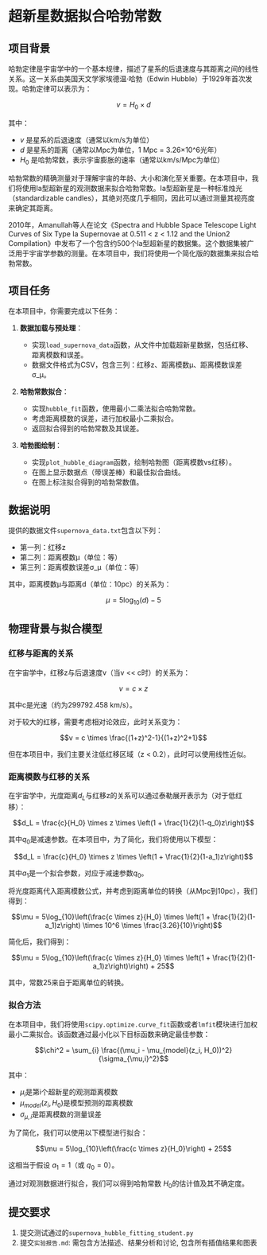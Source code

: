 # 超新星数据拟合哈勃常数

## 项目背景

哈勃定律是宇宙学中的一个基本规律，描述了星系的后退速度与其距离之间的线性关系。这一关系由美国天文学家埃德温·哈勃（Edwin Hubble）于1929年首次发现。哈勃定律可以表示为：

$$v = H_0 \times d$$

其中：
- $v$ 是星系的后退速度（通常以km/s为单位）
- $d$ 是星系的距离（通常以Mpc为单位，1 Mpc = 3.26×10^6光年）
- $H_0$ 是哈勃常数，表示宇宙膨胀的速率（通常以km/s/Mpc为单位）

哈勃常数的精确测量对于理解宇宙的年龄、大小和演化至关重要。在本项目中，我们将使用Ia型超新星的观测数据来拟合哈勃常数。Ia型超新星是一种标准烛光（standardizable candles），其绝对亮度几乎相同，因此可以通过测量其视亮度来确定其距离。

2010年，Amanullah等人在论文《Spectra and Hubble Space Telescope Light Curves of Six Type Ia Supernovae at 0.511 < z < 1.12 and the Union2 Compilation》中发布了一个包含约500个Ia型超新星的数据集。这个数据集被广泛用于宇宙学参数的测量。在本项目中，我们将使用一个简化版的数据集来拟合哈勃常数。

## 项目任务

在本项目中，你需要完成以下任务：

1. **数据加载与预处理**：
   - 实现`load_supernova_data`函数，从文件中加载超新星数据，包括红移、距离模数和误差。
   - 数据文件格式为CSV，包含三列：红移z、距离模数μ、距离模数误差σ_μ。

2. **哈勃常数拟合**：
   - 实现`hubble_fit`函数，使用最小二乘法拟合哈勃常数。
   - 考虑距离模数的误差，进行加权最小二乘拟合。
   - 返回拟合得到的哈勃常数及其误差。

3. **哈勃图绘制**：
   - 实现`plot_hubble_diagram`函数，绘制哈勃图（距离模数vs红移）。
   - 在图上显示数据点（带误差棒）和最佳拟合曲线。
   - 在图上标注拟合得到的哈勃常数值。

## 数据说明

提供的数据文件`supernova_data.txt`包含以下列：

- 第一列：红移z
- 第二列：距离模数μ（单位：等）
- 第三列：距离模数误差σ_μ（单位：等）

其中，距离模数μ与距离d（单位：10pc）的关系为：

$$\mu = 5 \log_{10}(d) - 5$$

## 物理背景与拟合模型

### 红移与距离的关系

在宇宙学中，红移z与后退速度v（当v << c时）的关系为：

$$v = c \times z$$

其中c是光速（约为299792.458 km/s）。

对于较大的红移，需要考虑相对论效应，此时关系变为：

$$v = c \times \frac{(1+z)^2-1}{(1+z)^2+1}$$

但在本项目中，我们主要关注低红移区域（z < 0.2），此时可以使用线性近似。

### 距离模数与红移的关系

在宇宙学中，光度距离$d_L$与红移z的关系可以通过泰勒展开表示为（对于低红移）：

$$d_L = \frac{c}{H_0} \times z \times \left(1 + \frac{1}{2}(1-q_0)z\right)$$

其中$q_0$是减速参数。在本项目中，为了简化，我们将使用以下模型：

$$d_L = \frac{c}{H_0} \times z \times \left(1 + \frac{1}{2}(1-a_1)z\right)$$

其中$a_1$是一个拟合参数，对应于减速参数$q_0$。

将光度距离代入距离模数公式，并考虑到距离单位的转换（从Mpc到10pc），我们得到：

$$\mu = 5\log_{10}\left(\frac{c \times z}{H_0} \times \left(1 + \frac{1}{2}(1-a_1)z\right) \times 10^6 \times \frac{3.26}{10}\right)$$

简化后，我们得到：

$$\mu = 5\log_{10}\left(\frac{c \times z}{H_0} \times \left(1 + \frac{1}{2}(1-a_1)z\right)\right) + 25$$

其中，常数25来自于距离单位的转换。

### 拟合方法

在本项目中，我们将使用`scipy.optimize.curve_fit`函数或者`lmfit`模块进行加权最小二乘拟合。该函数通过最小化以下目标函数来确定最佳参数：

$$\chi^2 = \sum_{i} \frac{(\mu_i - \mu_{model}(z_i, H_0))^2}{\sigma_{\mu,i}^2}$$

其中：
- $\mu_i$是第i个超新星的观测距离模数
- $\mu_{model}(z_i, H_0)$是模型预测的距离模数
- $\sigma_{\mu,i}$是距离模数的测量误差

为了简化，我们可以使用以下模型进行拟合：

$$\mu = 5\log_{10}\left(\frac{c \times z}{H_0}\right) + 25$$

这相当于假设 $a_1 = 1$（或 $q_0 = 0$）。

通过对观测数据进行拟合，我们可以得到哈勃常数 $H_0$的估计值及其不确定度。

## 提交要求

1. 提交测试通过的`supernova_hubble_fitting_student.py`
2. 提交`实验报告.md`: 需包含方法描述、结果分析和讨论, 包含所有插值结果和图表